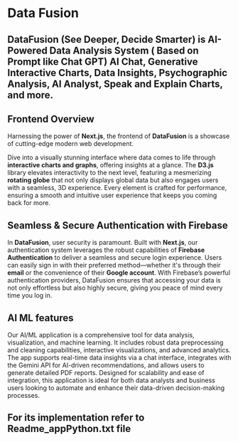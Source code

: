 # Data Fusion
## DataFusion (See Deeper, Decide Smarter) is AI-Powered Data Analysis System ( Based on Prompt like Chat GPT)  AI Chat, Generative Interactive Charts, Data Insights, Psychographic Analysis, AI Analyst, Speak and Explain Charts, and more.
 ## Frontend Overview
Harnessing the power of **Next.js**, the frontend of **DataFusion** is a showcase of cutting-edge modern web development.

Dive into a visually stunning interface where data comes to life through **interactive charts and graphs**, offering insights at a glance. The **D3.js** library elevates interactivity to the next level, featuring a mesmerizing **rotating globe** that not only displays global data but also engages users with a seamless, 3D experience. Every element is crafted for performance, ensuring a smooth and intuitive user experience that keeps you coming back for more.

## Seamless & Secure Authentication with Firebase

In **DataFusion**, user security is paramount. Built with **Next.js**, our authentication system leverages the robust capabilities of **Firebase Authentication** to deliver a seamless and secure login experience. Users can easily sign in with their preferred method—whether it's through their **email** or the convenience of their **Google account**. With Firebase’s powerful authentication providers, DataFusion ensures that accessing your data is not only effortless but also highly secure, giving you peace of mind every time you log in.


## AI ML features 
Our AI/ML application is a comprehensive tool for data analysis, visualization, and machine learning. It includes robust data preprocessing and cleaning capabilities, interactive visualizations, and advanced analytics. The app supports real-time data insights via a chat interface, integrates with the Gemini API for AI-driven recommendations, and allows users to generate detailed PDF reports. Designed for scalability and ease of integration, this application is ideal for both data analysts and business users looking to automate and enhance their data-driven decision-making processes.



## For its implementation refer to Readme_appPython.txt file




